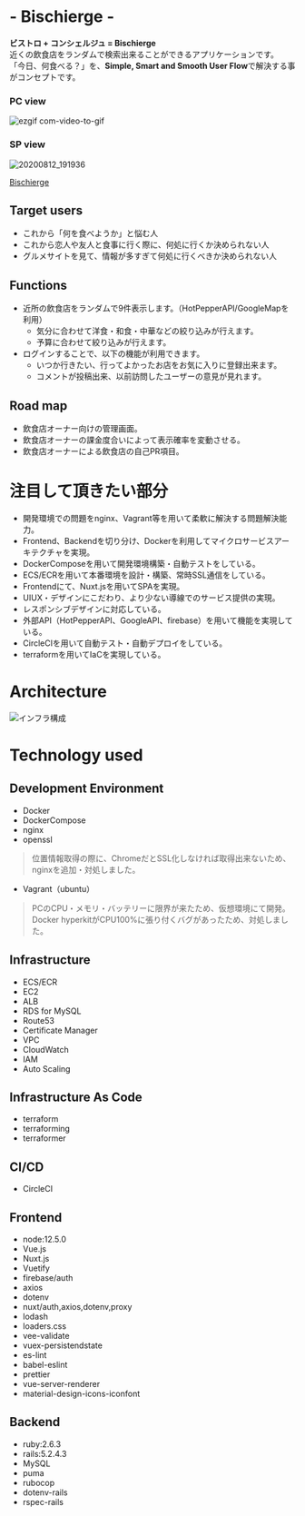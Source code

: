 # - Bischierge -

**ビストロ + コンシェルジュ = Bischierge** <br>
近くの飲食店をランダムで検索出来ることができるアプリケーションです。<br>
「今日、何食べる？」を、**Simple, Smart and Smooth User Flow**で解決する事がコンセプトです。

### PC view
![ezgif com-video-to-gif](https://user-images.githubusercontent.com/35006561/90004321-63915a80-dcd0-11ea-89ef-a65d7dfd3e11.gif)

### SP view
![20200812_191936](https://user-images.githubusercontent.com/35006561/90004702-0fd34100-dcd1-11ea-9ae5-9bc07bbc4290.GIF)

[Bischierge](https://www.bischierge.work/)

## Target users
- これから「何を食べようか」と悩む人
- これから恋人や友人と食事に行く際に、何処に行くか決められない人
- グルメサイトを見て、情報が多すぎて何処に行くべきか決められない人

## Functions
- 近所の飲食店をランダムで9件表示します。（HotPepperAPI/GoogleMapを利用）
  - 気分に合わせて洋食・和食・中華などの絞り込みが行えます。
  - 予算に合わせて絞り込みが行えます。
- ログインすることで、以下の機能が利用できます。
  - いつか行きたい、行ってよかったお店をお気に入りに登録出来ます。 
  - コメントが投稿出来、以前訪問したユーザーの意見が見れます。

## Road map
- 飲食店オーナー向けの管理画面。
- 飲食店オーナーの課金度合いによって表示確率を変動させる。
- 飲食店オーナーによる飲食店の自己PR項目。

# 注目して頂きたい部分

- 開発環境での問題をnginx、Vagrant等を用いて柔軟に解決する問題解決能力。
- Frontend、Backendを切り分け、Dockerを利用してマイクロサービスアーキテクチャを実現。
- DockerComposeを用いて開発環境構築・自動テストをしている。
- ECS/ECRを用いて本番環境を設計・構築、常時SSL通信をしている。
- Frontendにて、Nuxt.jsを用いてSPAを実現。
- UIUX・デザインにこだわり、より少ない導線でのサービス提供の実現。
- レスポンシブデザインに対応している。
- 外部API（HotPepperAPI、GoogleAPI、firebase）を用いて機能を実現している。
- CircleCIを用いて自動テスト・自動デプロイをしている。
- terraformを用いてIaCを実現している。

# Architecture
![インフラ構成](https://user-images.githubusercontent.com/35006561/90001148-04314b80-dccc-11ea-9497-44a40d9bd6d5.png)

# Technology used
## Development Environment
- Docker
- DockerCompose
- nginx
- openssl <br>
> 位置情報取得の際に、ChromeだとSSL化しなければ取得出来ないため、nginxを追加・対処しました。
- Vagrant（ubuntu） <br>
> PCのCPU・メモリ・バッテリーに限界が来たため、仮想環境にて開発。 <br>
> Docker hyperkitがCPU100%に張り付くバグがあったため、対処しました。


## Infrastructure
- ECS/ECR
- EC2
- ALB
- RDS for MySQL
- Route53
- Certificate Manager
- VPC
- CloudWatch
- IAM
- Auto Scaling

## Infrastructure As Code
- terraform
- terraforming
- terraformer

## CI/CD
- CircleCI

## Frontend
- node:12.5.0
- Vue.js
- Nuxt.js
- Vuetify
- firebase/auth
- axios
- dotenv
- nuxt/auth,axios,dotenv,proxy
- lodash
- loaders.css
- vee-validate
- vuex-persistendstate
- es-lint
- babel-eslint
- prettier
- vue-server-renderer
- material-design-icons-iconfont

## Backend
- ruby:2.6.3
- rails:5.2.4.3
- MySQL
- puma
- rubocop
- dotenv-rails
- rspec-rails

